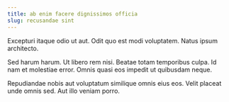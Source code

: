 ```yaml
---
title: ab enim facere dignissimos officia
slug: recusandae sint
---
```


Excepturi itaque odio ut aut. Odit quo est modi voluptatem. Natus ipsum architecto.

Sed harum harum. Ut libero rem nisi. Beatae totam temporibus culpa. Id nam et molestiae error. Omnis quasi eos impedit ut quibusdam neque.

Repudiandae nobis aut voluptatum similique omnis eius eos. Velit placeat unde omnis sed. Aut illo veniam porro.
